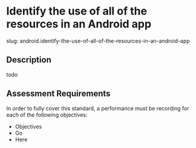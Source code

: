 
# Identify the use of all of the resources in an Android app

slug: android.identify-the-use-of-all-of-the-resources-in-an-android-app

## Description
todo

## Assessment Requirements
In order to fully cover this standard, a performance must be recording for each of the following objectives:

- Objectives
- Go
- Here

          